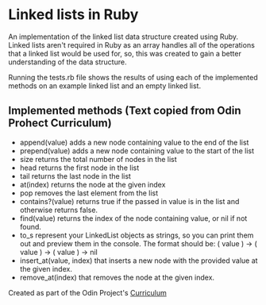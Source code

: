 # Linked lists in Ruby
An implementation of the linked list data structure created using Ruby. Linked lists aren't required in Ruby as an array handles all of the operations that a linked list would be used for, so, this was created to gain a better understanding of the data structure.

Running the tests.rb file shows the results of using each of the implemented methods on an example linked list and an empty linked list.

## Implemented methods (Text copied from Odin Prohect Curriculum)
* append(value) adds a new node containing value to the end of the list
* prepend(value) adds a new node containing value to the start of the list
* size returns the total number of nodes in the list
* head returns the first node in the list
* tail returns the last node in the list
* at(index) returns the node at the given index
* pop removes the last element from the list
* contains?(value) returns true if the passed in value is in the list and otherwise returns false.
* find(value) returns the index of the node containing value, or nil if not found.
* to_s represent your LinkedList objects as strings, so you can print them out and preview them in the console. The format should be: ( value ) -> ( value ) -> ( value ) -> nil
* insert_at(value, index) that inserts a new node with the provided value at the given index.
* remove_at(index) that removes the node at the given index.

Created as part of the Odin Project's [Curriculum](https://www.theodinproject.com/courses/ruby-programming/lessons/linked-lists)